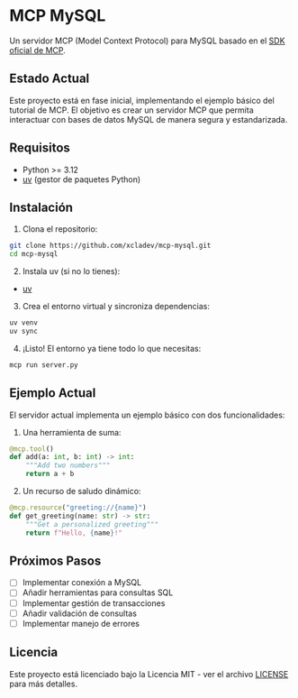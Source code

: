 # MCP MySQL

Un servidor MCP (Model Context Protocol) para MySQL basado en el [SDK oficial de MCP](https://github.com/modelcontextprotocol/python-sdk).

## Estado Actual

Este proyecto está en fase inicial, implementando el ejemplo básico del tutorial de MCP. El objetivo es crear un servidor MCP que permita interactuar con bases de datos MySQL de manera segura y estandarizada.

## Requisitos

- Python >= 3.12
- [uv](https://github.com/astral-sh/uv) (gestor de paquetes Python)

## Instalación

1. Clona el repositorio:

```bash
git clone https://github.com/xcladev/mcp-mysql.git
cd mcp-mysql
```

2. Instala uv (si no lo tienes):

- [uv](https://docs.astral.sh/uv/getting-started/installation/)

3. Crea el entorno virtual y sincroniza dependencias:

```bash
uv venv
uv sync
```

4. ¡Listo! El entorno ya tiene todo lo que necesitas:

```bash
mcp run server.py
```

## Ejemplo Actual

El servidor actual implementa un ejemplo básico con dos funcionalidades:

1. Una herramienta de suma:

```python
@mcp.tool()
def add(a: int, b: int) -> int:
    """Add two numbers"""
    return a + b
```

2. Un recurso de saludo dinámico:

```python
@mcp.resource("greeting://{name}")
def get_greeting(name: str) -> str:
    """Get a personalized greeting"""
    return f"Hello, {name}!"
```

## Próximos Pasos

- [ ] Implementar conexión a MySQL
- [ ] Añadir herramientas para consultas SQL
- [ ] Implementar gestión de transacciones
- [ ] Añadir validación de consultas
- [ ] Implementar manejo de errores

## Licencia

Este proyecto está licenciado bajo la Licencia MIT - ver el archivo [LICENSE](LICENSE) para más detalles.
